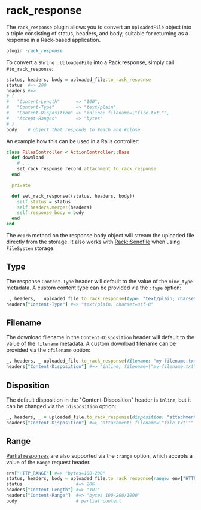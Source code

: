 # rack_response

The `rack_response` plugin allows you to convert an `UploadedFile` object into
a triple consisting of status, headers, and body, suitable for returning as a
response in a Rack-based application.

```rb
plugin :rack_response
```

To convert a `Shrine::UploadedFile` into a Rack response, simply call
`#to_rack_response`:

```rb
status, headers, body = uploaded_file.to_rack_response
status  #=> 200
headers #=>
# {
#   "Content-Length"      => "100",
#   "Content-Type"        => "text/plain",
#   "Content-Disposition" => "inline; filename=\"file.txt\"",
#   "Accept-Ranges"       => "bytes"
# }
body    # object that responds to #each and #close
```

An example how this can be used in a Rails controller:

```rb
class FilesController < ActionController::Base
  def download
    # ...
    set_rack_response record.attachment.to_rack_response
  end

  private

  def set_rack_response((status, headers, body))
    self.status = status
    self.headers.merge!(headers)
    self.response_body = body
  end
end
```

The `#each` method on the response body object will stream the uploaded file
directly from the storage. It also works with [Rack::Sendfile] when using
`FileSystem` storage.

## Type

The response `Content-Type` header will default to the value of the `mime_type`
metadata. A custom content type can be provided via the `:type` option:

```rb
_, headers, _ uploaded_file.to_rack_response(type: "text/plain; charset=utf-8")
headers["Content-Type"] #=> "text/plain; charset=utf-8"
```

## Filename

The download filename in the `Content-Disposition` header will default to the
value of the `filename` metadata. A custom download filename can be provided
via the `:filename` option:

```rb
_, headers, _ uploaded_file.to_rack_response(filename: "my-filename.txt")
headers["Content-Disposition"] #=> "inline; filename=\"my-filename.txt\""
```

## Disposition

The default disposition in the "Content-Disposition" header is `inline`, but it
can be changed via the `:disposition` option:

```rb
_, headers, _ = uploaded_file.to_rack_response(disposition: "attachment")
headers["Content-Disposition"] #=> "attachment; filename=\"file.txt\""
```

## Range

[Partial responses][range requests] are also supported via the `:range` option,
which accepts a value of the `Range` request header.

```rb
env["HTTP_RANGE"] #=> "bytes=100-200"
status, headers, body = uploaded_file.to_rack_response(range: env["HTTP_RANGE"])
status                    #=> 206
headers["Content-Length"] #=> "101"
headers["Content-Range"]  #=> "bytes 100-200/1000"
body                      # partial content
```

[range requests]: https://developer.mozilla.org/en-US/docs/Web/HTTP/Range_requests
[Rack::Sendfile]: https://www.rubydoc.info/github/rack/rack/Rack/Sendfile
